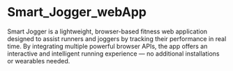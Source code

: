 # Smart_Jogger_webApp
Smart Jogger is a lightweight, browser-based fitness web application designed to assist runners and joggers by tracking their performance in real time. By integrating multiple powerful browser APIs, the app offers an interactive and intelligent running experience — no additional installations or wearables needed.
